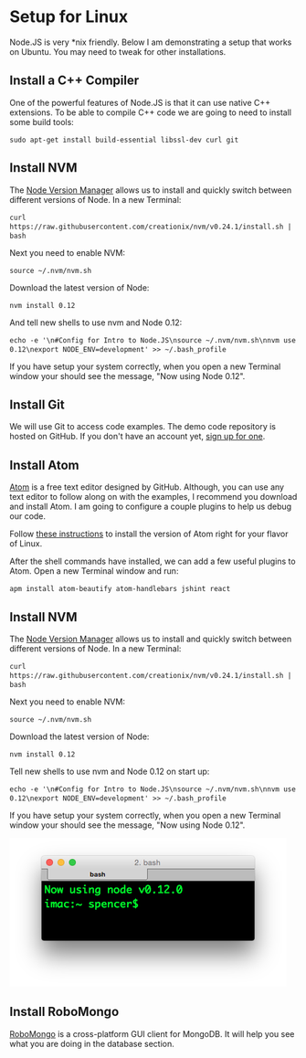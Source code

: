 # Setup for Linux

Node.JS is very *nix friendly. Below I am demonstrating a setup that works on Ubuntu. You may need to tweak for other installations.


## Install a C++ Compiler

One of the powerful features of Node.JS is that it can use native C++ extensions. To be able to compile C++ code we are going to need to install some build tools:

```
sudo apt-get install build-essential libssl-dev curl git
```

## Install NVM

The [Node Version Manager](https://github.com/creationix/nvm) allows us to install and quickly switch between different versions of Node. In a new Terminal:

```
curl https://raw.githubusercontent.com/creationix/nvm/v0.24.1/install.sh | bash
```

Next you need to enable NVM:

```
source ~/.nvm/nvm.sh
```

Download the latest version of Node:

```
nvm install 0.12
```

And tell new shells to use nvm and Node 0.12:

```
echo -e '\n#Config for Intro to Node.JS\nsource ~/.nvm/nvm.sh\nnvm use 0.12\nexport NODE_ENV=development' >> ~/.bash_profile
```

If you have setup your system correctly, when you open a new Terminal window your should see the message, "Now using Node 0.12".

## Install Git

We will use Git to access code examples. The demo code repository is hosted on GitHub. If you don't have an account yet, [sign up for one](https://github.com/join).

## Install Atom

[Atom](https://atom.io/) is a free text editor designed by GitHub. Although, you can use any text editor to follow along on with the examples, I recommend you download and install Atom. I am going to configure a couple plugins to help us debug our code.

Follow [these instructions](https://github.com/atom/atom) to install the version of Atom right for your flavor of Linux.

After the shell commands have installed, we can add a few useful plugins to Atom. Open a new Terminal window and run:

```
apm install atom-beautify atom-handlebars jshint react
```

## Install NVM

The [Node Version Manager](https://github.com/creationix/nvm) allows us to install and quickly switch between different versions of Node. In a new Terminal:

```
curl https://raw.githubusercontent.com/creationix/nvm/v0.24.1/install.sh | bash
```

Next you need to enable NVM:

```
source ~/.nvm/nvm.sh
```

Download the latest version of Node:

```
nvm install 0.12
```

Tell new shells to use nvm and Node 0.12 on start up:

```
echo -e '\n#Config for Intro to Node.JS\nsource ~/.nvm/nvm.sh\nnvm use 0.12\nexport NODE_ENV=development' >> ~/.bash_profile
```

If you have setup your system correctly, when you open a new Terminal window your should see the message, "Now using Node 0.12".

![](img/nvm_install.png)

## Install RoboMongo

[RoboMongo](http://robomongo.org/) is a cross-platform GUI client for MongoDB. It will help you see what you are doing in the database section.
